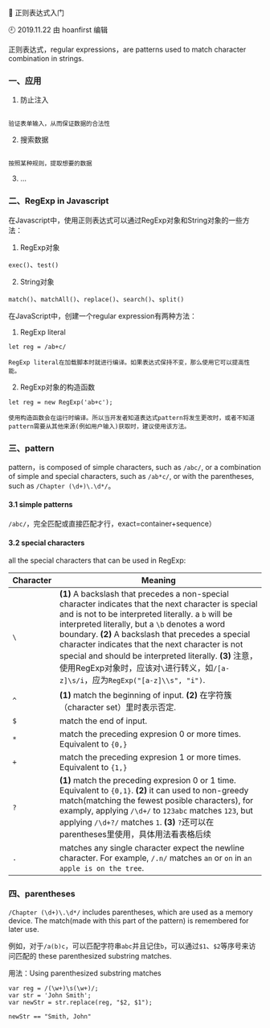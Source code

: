 🐾 正则表达式入门

🕘 2019.11.22 由 hoanfirst 编辑

正则表达式，regular expressions，are patterns used to match character combination in strings.


### 一、应用

1. 防止注入

```

验证表单输入，从而保证数据的合法性

```

2. 搜索数据

```

按照某种规则，提取想要的数据

```

3. ...



### 二、RegExp in Javascript

在Javascript中，使用正则表达式可以通过RegExp对象和String对象的一些方法：

1. RegExp对象

`exec()`、`test()`

2. String对象

`match()`、`matchAll()`、`replace()`、`search()`、`split()`


在JavaScript中，创建一个regular expression有两种方法：

1. RegExp literal

```
let reg = /ab+c/

RegExp literal在加载脚本时就进行编译。如果表达式保持不变，那么使用它可以提高性能。
```

2. RegExp对象的构造函数

```
let reg = new RegExp('ab+c');

使用构造函数会在运行时编译。所以当开发者知道表达式pattern将发生更改时，或者不知道pattern需要从其他来源(例如用户输入)获取时，建议使用该方法。
```



### 三、pattern

pattern，is composed of simple characters, such as `/abc/`, or a combination of simple and special characters, such as `/ab*c/`, or with the parentheses, such as `/Chapter (\d+)\.\d*/`。


#### 3.1 simple patterns

`/abc/`，完全匹配或直接匹配才行，exact=container+sequence）


#### 3.2 special characters


all the special characters that can be used in RegExp:

Character|Meaning|
-|-|
`\`|**(1)** A backslash that precedes a non-special character indicates that the next character is special and is not to be interpreted literally. a `b` will be interpreted literally, but a `\b` denotes a word boundary. **(2)** A backslash that precedes a special character indicates that the next character is not special and should be interpreted literally. **(3)** 注意，使用RegExp对象时，应该对`\`进行转义，如`/[a-z]\s/i`，应为`RegExp("[a-z]\\s", "i")`.|
`^`|**(1)** match the beginning of input. **(2)** 在字符簇（character set）里时表示否定.|
`$`|match the end of input.|
`*`|match the preceding expresion 0 or more times. Equivalent to `{0,}`|
`+`|match the preceding expresion 1 or more times. Equivalent to `{1,}`|
`?`|**(1)** match the preceding expresion 0 or 1 time. Equivalent to `{0,1}`. **(2)** it can used to non-greedy match(matching the fewest posible characters), for examply, applying `/\d+/` to `123abc` matches `123`, but applying `/\d+?/` matches `1`. **(3)** `?`还可以在parentheses里使用，具体用法看表格后续|
`.`|matches any single character expect the newline character. For example, `/.n/` matches `an` or `on` in `an apple is on the tree`.|


### 四、parentheses

`/Chapter (\d+)\.\d*/` includes parentheses, which are used as a memory device. The match(made with this part of the pattern) is remembered for later use.

例如，对于`/a(b)c`，可以匹配字符串`abc`并且记住`b`，可以通过`$1`、`$2`等序号来访问匹配的 these parenthesized substring matches.

用法：Using parenthesized substring matches

```
var reg = /(\w+)\s(\w+)/;
var str = 'John Smith';
var newStr = str.replace(reg, "$2, $1");

newStr == "Smith, John"
```
